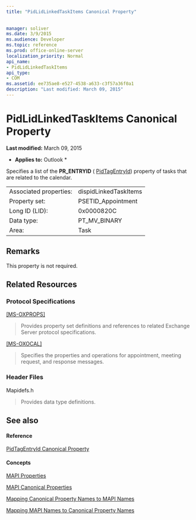 ```yaml
---
title: "PidLidLinkedTaskItems Canonical Property"
 
 
manager: soliver
ms.date: 3/9/2015
ms.audience: Developer
ms.topic: reference
ms.prod: office-online-server
localization_priority: Normal
api_name:
- PidLidLinkedTaskItems
api_type:
- COM
ms.assetid: ee735ae8-e527-4538-a633-c3f57a36f0a1
description: "Last modified: March 09, 2015"
---
```


# PidLidLinkedTaskItems Canonical Property

 **Last modified:** March 09, 2015 
  
 * **Applies to:** Outlook * 
  
Specifies a list of the **PR_ENTRYID** ( [PidTagEntryId](pidtagentryid-canonical-property.md)) property of tasks that are related to the calendar. 
  
|||
|:-----|:-----|
|Associated properties:  <br/> |dispidLinkedTaskItems  <br/> |
|Property set:  <br/> |PSETID_Appointment  <br/> |
|Long ID (LID):  <br/> |0x0000820C  <br/> |
|Data type:  <br/> |PT_MV_BINARY  <br/> |
|Area:  <br/> |Task  <br/> |
   
## Remarks

This property is not required.
  
## Related Resources

### Protocol Specifications

[[MS-OXPROPS]](http://msdn.microsoft.com/library/f6ab1613-aefe-447d-a49c-18217230b148%28Office.15%29.aspx)
  
> Provides property set definitions and references to related Exchange Server protocol specifications.
    
[[MS-OXOCAL]](http://msdn.microsoft.com/library/09861fde-c8e4-4028-9346-e7c214cfdba1%28Office.15%29.aspx)
  
> Specifies the properties and operations for appointment, meeting request, and response messages.
    
### Header Files

Mapidefs.h
  
> Provides data type definitions.
    
## See also

#### Reference

[PidTagEntryId Canonical Property](pidtagentryid-canonical-property.md)
#### Concepts

[MAPI Properties](mapi-properties.md)
  
[MAPI Canonical Properties](mapi-canonical-properties.md)
  
[Mapping Canonical Property Names to MAPI Names](mapping-canonical-property-names-to-mapi-names.md)
  
[Mapping MAPI Names to Canonical Property Names](mapping-mapi-names-to-canonical-property-names.md)

